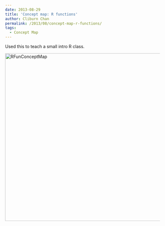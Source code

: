 ```yaml
---
date: 2013-08-29
title: 'Concept map: R functions'
author: Cliburn Chan
permalink: /2013/08/concept-map-r-functions/
tags:
  - Concept Map
---
```

Used this to teach a small intro R class.

[<img class="alignnone size-large wp-image-4156" alt="RFunConceptMap" src="http://teaching.software-carpentry.org/wp-content/uploads/2013/08/RFunConceptMap-1024x791.png" width="707" height="546" />][1]

 [1]: http://teaching.software-carpentry.org/wp-content/uploads/2013/08/RFunConceptMap.png
